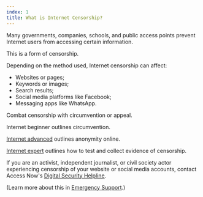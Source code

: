 ```yaml
---
index: 1
title: What is Internet Censorship?
---
```

Many governments, companies, schools, and public access points prevent Internet users from accessing certain information.

This is a form of censorship.

Depending on the method used, Internet censorship can affect: 

*	Websites or pages;
*	Keywords or images; 
*	Search results;
*	Social media platforms like Facebook;
*	Messaging apps like WhatsApp. 

Combat censorship with circumvention or appeal. 

Internet beginner outlines circumvention. 

[Internet advanced](umbrella://lesson/the-internet/1) outlines anonymity online. 

[Internet expert](umbrella://lesson/the-internet/2) outlines how to test and collect evidence of censorship. 

If you are an activist, independent journalist, or civil society actor experiencing censorship of your website or social media accounts, contact Access Now's [Digital Security Helpline](https://www.accessnow.org/help/#contact-us).

(Learn more about this in [Emergency Support](umbrella://lesson/emergency-support).)